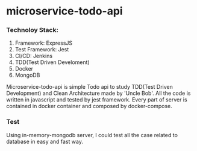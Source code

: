 # microservice-todo-api

### Technoloy Stack:
1. Framework: ExpressJS
2. Test Framework: Jest
3. CI/CD: Jenkins
4. TDD(Test Driven Develoment)
5. Docker
6. MongoDB

Microservice-todo-api is simple Todo api to study TDD(Test Driven Development) and Clean Architecture made by 'Uncle Bob'. All the code is written in javascript and tested by jest framework. Every part of server is contained in docker container and composed by docker-compose. 

### Test
Using in-memory-mongodb server, I could test all the case related to database in easy and fast way.
